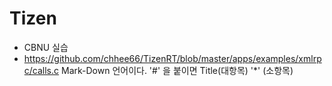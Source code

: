 # Tizen
 * CBNU 실습
  * https://github.com/chhee66/TizenRT/blob/master/apps/examples/xmlrpc/calls.c
Mark-Down 언어이다.
'#' 을 붙이면 Title(대항목)
'*' (소항목)

